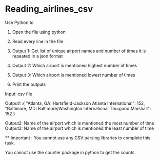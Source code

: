 # Reading_airlines_csv

Use Python to
1) Open the file using python
2) Read every line in the file
3) Output 1: Get list of unique airport names and number of times it is repeated in a json format

4) Output 2: Which airport is mentioned highest number of times

5) Output 3: Which airport is mentioned lowest number of times

6) Print the outputs


Input:
csv file

Output1 :{
"Atlanta, GA: Hartsfield-Jackson Atlanta International": 152,
"Baltimore, MD: Baltimore/Washington International Thurgood Marshall": 152
}

Output2: Name of the airport which is mentioned the most number of time
Output3: Name of the airport which is mentioned the least number of time


** Important :
You cannot use any CSV parsing libraries to complete this task.

You cannot use the counter package in python to get the counts.

